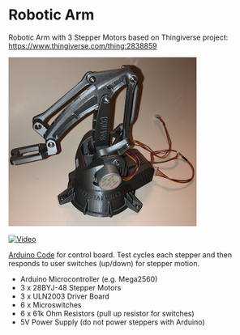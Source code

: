 # Robotic Arm

Robotic Arm with 3 Stepper Motors based on Thingiverse project: <https://www.thingiverse.com/thing:2838859>

![RoboticArm](https://github.com/jasonacox/TinyStepper/blob/master/examples/RoboticArm.png)

[![Video](https://img.youtube.com/vi/fzrtDgM6CLM/0.jpg)](https://www.youtube.com/watch?v=fzrtDgM6CLM "Play Video")

[Arduino Code](RobotArm.ino) for control board. Test cycles each stepper and then responds to user switches (up/down) for stepper motion.

* Arduino Microcontroller (e.g. Mega2560)
* 3 x 28BYJ-48 Stepper Motors
* 3 x ULN2003 Driver Board
* 6 x Microswitches
* 6 x 61k Ohm Resistors (pull up resistor for switches)
* 5V Power Supply (do not power steppers with Arduino)
